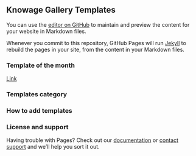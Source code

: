 ## Knowage Gallery Templates

You can use the [editor on GitHub](https://github.com/KnowageLabs/Knowage-gallery-templates/edit/gh-pages/index.md) to maintain and preview the content for your website in Markdown files.

Whenever you commit to this repository, GitHub Pages will run [Jekyll](https://jekyllrb.com/) to rebuild the pages in your site, from the content in your Markdown files.

### Template of the month

[Link](https://github.com/KnowageLabs/knowage-gallery-templates/blob/gh-pages/templates/card/indicator_with_icon/indicator_with_icon.json)

### Templates category


### How to add templates


### License and support

Having trouble with Pages? Check out our [documentation](https://docs.github.com/categories/github-pages-basics/) or [contact support](https://support.github.com/contact) and we’ll help you sort it out.
